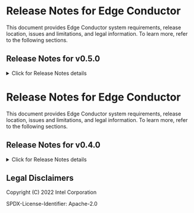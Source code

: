 # Release Notes for Edge Conductor

This document provides Edge Conductor system requirements, release location,
issues and limitations, and legal information. To learn more, refer to the
following sections.


## Release Notes for v0.5.0

<details>
  <summary>Click for Release Notes details</summary>

## Contents v0.5.0

  * [New in this Release v0.5.0](#new-in-this-release-v050)
  * [Feature & Version List for Cluster Type v0.5.0](#feature---version-list-for-cluster-type-v050)
  * [Known Issues v0.5.0](#known-issues-v050)
  * [Related Documentation v0.5.0](#related-documentation-v050)
  * [Where to find the release v0.5.0](#where-to-find-the-release-v050)
  * [Hardware and Software Requirements v0.5.0](#hardware-and-software-requirements-v050)
  * [Legal Disclaimers](#legal-disclaimers)


## New in this Release v0.5.0

Edge Conductor Release 0.5.0 includes the following:

*  Declaratively node joining.

*  Replace all uses of the term "experience kit" with "package/kit"

*  Significantly reduce build and deployment time for EC cluster and service deployment

*  Upgrade latest version of supported Cluster for v0.5.0 (Need a list)

*  Upgrade supported services for V0.5.0 （Need a list)

*  Enable Debian 11.3 OS support

*  Enable Ubuntu 22.04 OS & preempt_RT support

*  Add Cert-Management support

*  Enable error index for the error message

*  Add 3 tutorials of "Hello Cluster Helm", "Web-info" and "RKE deployment"

## Feature & Version List for Cluster Type v0.5.0

The following table lists available features and versions for each cluster type
provided in the Edge Conductor v0.5.0 release.

| No.| EC v0.5.0 Features            | Version | Kind | RKE  | CAPI |
|----| -----------------------------|---------|------|------|----- |
| 1  |`Calico`                 |  3.23.1    | No  | No | Yes   |
| 2  |`CRI-O`                       |  1.23.2 | No   | No   | Yes  |
| 3  |`Edge Software Provisioner`   |  2.0.3  | No   | Yes  | Yes† |
| 4  |`Grafana Dashboard`           |  8.3.6  | Yes  | Yes  | Yes  |
| 5  |`Intel-GPU-Plugin`            |  0.23   | No   | Yes  | No   |
| 6  |`Multus`                      |  0.3.1   | Yes  | Yes  | Yes  |
| 7  |`Offline deployment`          |  N/A    | No   | Yes  | Yes†   |
| 8  |`Portainer-ce`                |  1.0.32 | Yes  | Yes  | Yes  |
| 9  |`Prometheus`                  |  36.2.1 | Yes  | Yes  | Yes  |
| 10 |`Rook-ceph`                   |  1.9.6  | No   | Yes  | Yes  |
| 11 |`Rook-ceph-cluster`           |  1.9.6  | No   | Yes  | Yes  |
| 12 |`Intel-sriov-network`                      |  3.5.1    | No   | Yes  | Yes  |
| 13 |`Akri`                        |  0.8.4  | Yes  | Yes  | Yes  |
| 14 |`NFD`                         |  0.11.0 | No   | Yes  | Yes  |
| 15 |`rt-linux-detection`          |  N/A    | Yes  | Yes  | Yes  |
| 16 |`nginix-ingress`          |  4.2.0    | No  | No  | Yes  |
| 17 | `CPU Manager`                 |  N/A    | Yes  | Yes  | No   |
| 18 |`kubevirt-operator`          |  0.54.0    | Yes  | Yes  | Yes  |
| 19 |`kubevirt-cr`          |  0.54.1    | Yes  | Yes  | Yes  |

†  Note that Edge Software Provisioner and offline deployment feature is enabled on CAPI clusters when using the BYOH deployment framework.

The following table lists the versions for each cluster type provided in the Edge Conductor v0.5.0 release.
| No.| Cluster            | Version | K8S version | CRI Version  | Other Version | Comments|
|----| ------------|---------|---------|-----------|---------------|------------|
| 1  |`KIND`               |  0.14.0    | 1.24.2  | -- | -- |-- |
| 2  |`RKE`                 |  1.3.12    | 1.23.7-rancher1-1(default)  | -- | -- |-- |
| 3  |`CAPI(core)`      |  1.23.2 | ---   | ---   | Cert-manager v1.9.0 |verified with metal3 v1.1.1|
| 4  |`CAPI-BYOH`    |  1.1.2 | 1.23.5   |  Crio v1.23.3 Containerd v1.6.6 | -- |---|
| 5  |`CAPI-METAL3`|  1.1.2 | 1.24.1   |  Crio v1.24.1 Containerd v1.6.6 | -- |---|


## Known Issues v0.5.0
**EPJ-2755**

Description: 

Workaround: 

**EPJ-2007**

Description: 

Workaround: 
**EPJ-2126**

Description: When using ESP as the OS provider to profile the OS of the
nodes, the user name and password is not set from the Package Kit
config file, but set from the ESP profile.

Workaround: Use the user name and password set in the official ESP profile to
config the node list in a Package Kit config.

**EPJ-2376**

Description: When using CAPI deploy cluster with crio as container runtime, there is error message "overlayfs: unrecognized mount option "volatile" or missing value" on the provisioned nodes. This message is by design of the upstream project. Refer to the [known issue](https://github.com/cri-o/cri-o/issues/4773) of CRI-O.

Workaround: No workaround required.

**EPJ-2849**

Description: failed to pull image "10.10.10.1:9000/docker.io/library/rt-linux-detection:latest on CAPI cluster

Workaround: No workaround, it will be fixed in next release.

**EPJ-2436**

Description: Edge Conductor, version 0.5.0 does not include the latest functional and security updates. Customers should update to the latest version as it becomes available.

| Image                                                                                                                       | #Critical | #High | #Medium | #Low | Action                                                                |
|-----------------------------------------------------------------------------------------------------------------------------|-----------|-------|---------|------|-----------------------------------------------------------------------|
| quay.io/cephcsi/cephcsi:v3.5.1                                                                                              | 0         | 18    | 103     | 80   | No action                                                             |
| rook/ceph:v1.8.5                                                                                                            |           |       |         |      | See [rook-ceph-188](docs/assets/vulnerabilities.md#rook-ceph-188)     |
| k8s.gcr.io/ingress-nginx/controller:v0.47.0                                                                                 | 0         | 8     | 4       | 1    | See [nginx-0.14.0](docs/assets/vulnerabilities.md#nginx-0.14.0)       |
| docker.io/nfvpe/multus:stable                                                                                               | 0         | 4     | 243     | 288  | No action                                                             |
| ghcr.io/k8snetworkplumbingwg/multus-cni:stable                                                                              | 0         | 4     | 243     | 288  | No action                                                             |
| quay.io/ceph/ceph:v16.2.7                                                                                                   |           |       |         |      | See [ceph-ceph-v17.1](docs/assets/vulnerabilities.md#ceph-ceph-v17.1) |
| k8s.gcr.io/build-image/debian-base:buster-v1.7.2                                                                            | 0         | 1     | 2       | 45   | No action                                                             |
| k8s.gcr.io/ingress-nginx/controller:v1.1.1 <br>@sha256:0bc88eb15f9e7f84e8e56c14fa5735aaa48<br>8b840983f87bd79b1054190e660de | 0         | 1     | 0       | 0    | No action                                                             |
| docker.io/calico/node:v3.22.1                                                                                               | 0         | 0     | 16      | 7    | No action                                                             |
| quay.io/kubevirt/virt-api:v0.41.0                                                                                           | 0         | 0     | 1       | 26   | No action                                                             |
| quay.io/kubevirt/virt-controller:v0.41.0                                                                                    | 0         | 0     | 1       | 26   | No action                                                             |
| quay.io/kubevirt/virt-operator:v0.41.0                                                                                      | 0         | 0     | 1       | 26   | No action                                                             |
| grafana/grafana:8.3.6                                                                                                       | 0         | 0     | 0       | 1    | No action                                                             |
| quay.io/kiwigrid/k8s-sidecar:1.15.6                                                                                         | 0         | 0     | 0       | 1    | No action                                                             |


**EPJ-1965**

Description: Prometheus Alertmanager exposes a cluster service while implementing a web application on port 80, which does not use TLS.

**EPJ-1973**

Description: Prometheus server enables web user interface as a cluster service on port 80 without TLS authentication.

## Related Documentation v0.5.0

The [README file](README.md)
has an overview of the Edge Conductor tool and its capabilities.

Use the [Get Started](docs/guides/get-started.md) guide to try out Edge
Conductor.

Next, follow the [Edge Conductor Tutorials](docs/tutorials/index.md) to learn
how to deploy some simple applications on the Kubernetes cluster you built with
the [Get Started](docs/guides/get-started.md) guide.

See the [Guides index](/docs/guides/index.md)
for a current list of Edge Conductor user guides.


## Where to find the release v0.5.0

Download the package from [Release Tag for v0.5.0](https://github.com/intel/edge-conductor/releases/tag/v0.5.0).


## Hardware and Software Requirements v0.5.0

Be sure your host meets the following requirements.

Hardware:

*   CPU: 2+ cores
*   Memory: 2+ GB

OS and System:

*   Ubuntu 18.04+ LTS
*   DockerCE
    * 20.10.3+ (for DockerCE v20)
      

</details>

# Release Notes for Edge Conductor

This document provides Edge Conductor system requirements, release location,
issues and limitations, and legal information. To learn more, refer to the
following sections.


## Release Notes for v0.4.0

<details>
  <summary>Click for Release Notes details</summary>

## Contents v0.4.0

  * [New in this Release v0.4.0](#new-in-this-release-v040)
  * [Feature & Version List for Cluster Type v0.4.0](#feature---version-list-for-cluster-type-v040)
  * [Known Issues v0.4.0](#known-issues-v040)
  * [Related Documentation v0.4.0](#related-documentation-v040)
  * [Where to find the release v0.4.0](#where-to-find-the-release-v040)
  * [Hardware and Software Requirements v0.4.0](#hardware-and-software-requirements-v040)
  * [Legal Disclaimers](#legal-disclaimers)


## New in this Release v0.4.0

Edge Conductor Release 0.4.0 includes the following:

*  DEK (Development Experience Kit) framework and DEK instances created for CAPI (K8s Cluster API), RKE, and KIND clusters.

*  DCE (Distributed Command Executor) framework enabled for operation automation.

*  Offline deployment solution for KIND DEK, RKE DEK (only cluster deployment for RKE) and CAPI DEK.

*  [Intel ESP](https://github.com/intel/Edge-Software-Provisioner) integrated for OS provisioning.

*  [BYOH (Bring Your Own Host)](https://github.com/vmware-tanzu/cluster-api-provider-bringyourownhost) as CAPI provider integrated with ESP.

*  SR-IOV NIC supported end-2-end software stack integrated for container workloads. (Support for VMs is planned for a future release.)

*  CRI-O as an optional supported CRI, in addition to container.

*  CPU manager, Prometheus stack and Grafana are integrated.

*  Rook operator and Ceph as the integrated backend storage solution.

*  TLS enabled for Orchestrated service endpoints.

*  Akri supported both USB and ONVIF camera.

*  NFD integrated for node feature discovery.

*  [Edge Conductor Tutorials](docs/tutorials/index.md) for first-time users.

*  RT Linux Detection on node.


## Feature & Version List for Cluster Type v0.4.0


The following table lists available features and versions for each cluster type
provided in the Edge Conductor v0.4.0 release.



| No.| EC v0.4.0 Feature            | Version | Kind | RKE  | CAPI |
|----| -----------------------------|---------|------|------|----- |
| 1  |`CPU Manager`                 |  N/A    | Yes  | Yes  | No   |
| 2  |`CRI-O`                       |  1.23.2 | No   | No   | Yes  |
| 3  |`Edge Software Provisioner`   |  2.0.3  | No   | Yes  | Yes† |
| 4  |`Grafana Dashboard`           |  8.3.6  | Yes  | Yes  | Yes  |
| 5  |`Intel-GPU-Plugin`            |  0.24  | No   | Yes  | No   |
| 6  |`Multus`                      |  v3.8   | Yes  | Yes  | Yes  |
| 7  |`Offline deployment`          |  N/A    | No   | Yes  | No   |
| 8  |`Portainer-ce`                |  1.0.22 | Yes  | Yes  | Yes  |
| 9  |`Prometheus`                  |  2.33.4 | Yes  | Yes  | Yes  |
| 10 |`Rook-ceph`                   |  1.8.5  | No   | Yes  | Yes  |
| 11 |`Rook-ceph-cluster`           |  1.8.5  | No   | Yes  | Yes  |
| 12 |`SR-IOV`                      |  N/A    | No   | Yes  | Yes  |
| 13 |`Akri`                        |  0.8.4  | Yes  | Yes  | Yes  |
| 14 |`NFD`                         |  0.11.0 | No   | Yes  | Yes  |
| 15 |`rt-linux-detection`          |  N/A    | Yes  | Yes  | Yes  |


†  Note that Edge Software Provisioner can be run on CAPI clusters when using
   the BYOH deployment framework.

## Known Issues v0.4.0

**EPJ-2133**

Description: It is not possible to modify the node list in the Experience Kit, after executing `conductor init`.

Workaround: Add all nodes in the Experience Kit configuration file before executing `conductor init`.

**EPJ-2126**

Description: When using ESP as the OS provider to profile the OS of the
nodes, the user name and password is not set from the Experience Kit
config file, but set from the ESP profile.

Workaround: Use the user name and password set in the official ESP profile to
config the node list in a Experience Kit config.

**EPJ-2397**

Description: For capi-metal3, in some cases, the work node provisioning fails, and the command "kubectl get machine -n metal3" shows that the worker node status is always in provisioning state.

Workaround: Run the command "kubectl delete machine -n metal3" to delete this machine and wait for capi-metal3 to provision the worker node again.

**EPJ-2376**

Description: When using CAPI deploy cluster with crio as container runtime, there is error message "overlayfs: unrecognized mount option "volatile" or missing value" on the provisioned nodes. This message is by design of the upstream project. Refer to the [known issue](https://github.com/cri-o/cri-o/issues/4773) of CRI-O.

Workaround: No workaround required.

**EPJ-2155**

Description: The NO_PROXY variable existing on the OS deployed node is not the same as that of the NO_PROXY variable set in EK.

Workaround: Add all private networks in OS deployed node to "global_settings" -> "no_proxy" in EK yml.

**EPJ-2849**

Description: failed to pull image "10.10.10.1:9000/docker.io/library/rt-linux-detection:latest on CAPI cluster

Workaround: No workaround, it will be fixed in next release.

**EPJ-2432**

Description: On ClusterAPI clusters, Prometheus helm deployment failed during the first and second deployments.

Workaround: There is no workaround.

**EPJ-2436**

Description: Edge Conductor, version 0.4.0 does not include the latest functional and security updates. Customers should update to the latest version as it becomes available.

| Image                                                                                                                       | #Critical | #High | #Medium | #Low | Action                                                                |
|-----------------------------------------------------------------------------------------------------------------------------|-----------|-------|---------|------|-----------------------------------------------------------------------|
| quay.io/cephcsi/cephcsi:v3.5.1                                                                                              | 0         | 18    | 103     | 80   | No action                                                             |
| rook/ceph:v1.8.5                                                                                                            |           |       |         |      | See [rook-ceph-188](docs/assets/vulnerabilities.md#rook-ceph-188)     |
| k8s.gcr.io/ingress-nginx/controller:v0.47.0                                                                                 | 0         | 8     | 4       | 1    | See [nginx-0.14.0](docs/assets/vulnerabilities.md#nginx-0.14.0)       |
| docker.io/nfvpe/multus:stable                                                                                               | 0         | 4     | 243     | 288  | No action                                                             |
| ghcr.io/k8snetworkplumbingwg/multus-cni:stable                                                                              | 0         | 4     | 243     | 288  | No action                                                             |
| quay.io/ceph/ceph:v16.2.7                                                                                                   |           |       |         |      | See [ceph-ceph-v17.1](docs/assets/vulnerabilities.md#ceph-ceph-v17.1) |
| k8s.gcr.io/build-image/debian-base:buster-v1.7.2                                                                            | 0         | 1     | 2       | 45   | No action                                                             |
| k8s.gcr.io/ingress-nginx/controller:v1.1.1 <br>@sha256:0bc88eb15f9e7f84e8e56c14fa5735aaa48<br>8b840983f87bd79b1054190e660de | 0         | 1     | 0       | 0    | No action                                                             |
| docker.io/calico/node:v3.22.1                                                                                               | 0         | 0     | 16      | 7    | No action                                                             |
| quay.io/kubevirt/virt-api:v0.41.0                                                                                           | 0         | 0     | 1       | 26   | No action                                                             |
| quay.io/kubevirt/virt-controller:v0.41.0                                                                                    | 0         | 0     | 1       | 26   | No action                                                             |
| quay.io/kubevirt/virt-operator:v0.41.0                                                                                      | 0         | 0     | 1       | 26   | No action                                                             |
| grafana/grafana:8.3.6                                                                                                       | 0         | 0     | 0       | 1    | No action                                                             |
| quay.io/kiwigrid/k8s-sidecar:1.15.6                                                                                         | 0         | 0     | 0       | 1    | No action                                                             |


**EPJ-1965**

Description: Prometheus Alertmanager exposes a cluster service while implementing a web application on port 80, which does not use TLS.

**EPJ-1973**

Description: Prometheus server enables web user interface as a cluster service on port 80 without TLS authentication.

**EPJ-2403**

Description: When deploying rook ceph on CAPI cluster, there is a possibility that pod ceph-objectstore might fail to launch. 

Workaround: No workaround

## Related Documentation v0.4.0

The [README file](README.md)
has an overview of the Edge Conductor tool and its capabilities.

Use the [Get Started](docs/guides/get-started.md) guide to try out Edge
Conductor.

Next, follow the [Edge Conductor Tutorials](docs/tutorials/index.md) to learn
how to deploy some simple applications on the Kubernetes cluster you built with
the [Get Started](docs/guides/get-started.md) guide.

See the [Guides index](/docs/guides/index.md)
for a current list of Edge Conductor user guides.


## Where to find the release v0.4.0

Download the package from [Release Tag for v0.4.0](https://github.com/intel/edge-conductor/releases/tag/v0.4.0).


## Hardware and Software Requirements v0.4.0

Be sure your host meets the following requirements.

Hardware:

*   CPU: 2+ cores
*   Memory: 2+ GB

OS and System:

*   Ubuntu 18.04+ LTS
*   DockerCE
    * 20.10.3+ (for DockerCE v20)
      

</details>

## Legal Disclaimers

Copyright (C) 2022 Intel Corporation

SPDX-License-Identifier: Apache-2.0

